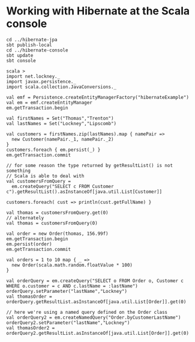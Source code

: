 # Working with Hibernate at the Scala console
    cd ../hibernate-jpa
    sbt publish-local
    cd ../hibernate-console
    sbt update
    sbt console

    scala >
    import net.lockney._
    import javax.persistence._
    import scala.collection.JavaConversions._

    val emf = Persistence.createEntityManagerFactory("hibernateExample")
    val em = emf.createEntityManager
    em.getTransaction.begin
    
    val firstNames = Set("Thomas","Trenton")
    val lastNames = Set("Lockney","Lipscomb")

    val customers = firstNames.zip(lastNames).map { namePair =>
      new Customer(namePair._1, namePair._2)
    }
    customers.foreach { em.persist(_) }
    em.getTransaction.commit

    // for some reason the type returned by getResultList() is not something
    // Scala is able to deal with
    val customersFromQuery = 
      em.createQuery("SELECT c FROM Customer c").getResultList().asInstanceOf[java.util.List[Customer]]

    customers.foreach( cust => println(cust.getFullName) }

    val thomas = customersFromQuery.get(0)
    // alternately
    val thomas = customersFromQuery(0)

    val order = new Order(thomas, 156.99f)
    em.getTransaction.begin 
    em.persist(order) 
    em.getTransaction.commit

    val orders = 1 to 10 map { _ => 
      new Order(scala.math.random.floatValue * 100) 
    }

    val orderQuery = em.createQuery("SELECT o FROM Order o, Customer c WHERE o.customer = c AND c.lastName = :lastName")
    orderQuery.setParameter("lastName","Lockney")
    val thomasOrder = orderQuery.getResultList.asInstanceOf[java.util.List[Order]].get(0)
    
    // here we're using a named query defined on the Order class
    val orderQuery2 = em.createNamedQuery("Order.byCustomerLastName")
    orderQuery2.setParameter("lastName","Lockney")
    val thomasOrder2 = orderQuery2.getResultList.asInstanceOf[java.util.List[Order]].get(0)
